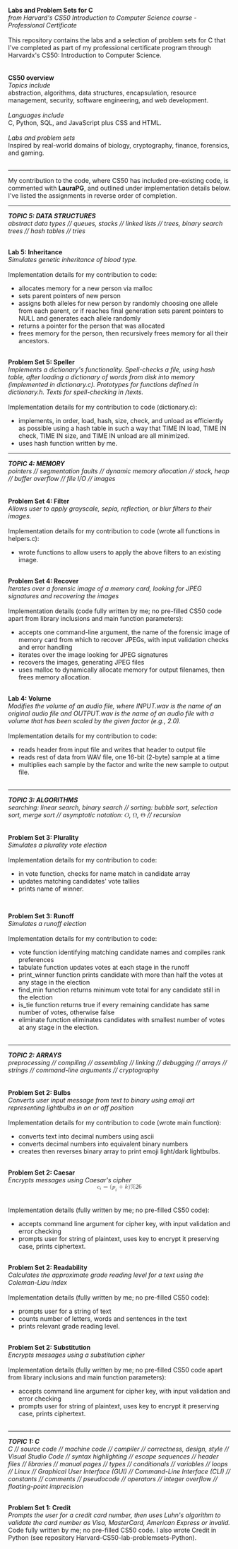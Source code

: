 **Labs and Problem Sets for C**<br>
*from Harvard's CS50 Introduction to Computer Science course - Professional Certificate*
<br><br>
This repository contains the labs and a selection of problem sets for C that I've completed as part of my professional certificate program through Harvardx's CS50: Introduction to Computer Science.
<br><br><br>
**CS50 overview**<br>
*Topics include*<br>
abstraction, algorithms, data structures, encapsulation, resource management, security, software engineering, and web development.
<br><br>
*Languages include*<br>
C, Python, SQL, and JavaScript plus CSS and HTML.
<br><br>
*Labs and problem sets*<br>
Inspired by real-world domains of biology, cryptography, finance, forensics, and gaming.
<br><br>

---

My contribution to the code, where CS50 has included pre-existing code, is commented with **LauraPG**, and outlined under implementation details below. I've listed the assignments in reverse order of completion.

---

***TOPIC 5: DATA STRUCTURES***<br>
*abstract data types // queues, stacks // linked lists // trees, binary search trees // hash tables // tries*
<br><br>

**Lab 5: Inheritance**<br>
*Simulates genetic inheritance of blood type.*
<br><br>
Implementation details for my contribution to code:     
- allocates memory for a new person via malloc
- sets parent pointers of new person
- assigns both alleles for new person by randomly choosing one allele from each parent, or if reaches final generation sets parent pointers to NULL and generates each allele randomly
- returns a pointer for the person that was allocated
- frees memory for the person, then recursively frees memory for all their ancestors.<br><br>

**Problem Set 5: Speller**   
*Implements a dictionary's functionality. Spell-checks a file, using hash table, after loading a dictionary of words from disk into memory (implemented in dictionary.c). Prototypes for functions defined in dictionary.h. Texts for spell-checking in /texts.*
<br><br>
Implementation details for my contribution to code (dictionary.c):   
- implements, in order, load, hash, size, check, and unload as efficiently as possible using a hash table in such a way that TIME IN load, TIME IN check, TIME IN size, and TIME IN unload are all minimized.
- uses hash function written by me.


---


***TOPIC 4: MEMORY***<br>
*pointers // segmentation faults // dynamic memory allocation // stack, heap // buffer overflow // file I/O // images*
<br><br><br>
**Problem Set 4: Filter**<br>
*Allows user to apply grayscale, sepia, reflection, or blur filters to their images.*
<br><br>
Implementation details for my contribution to code (wrote all functions in helpers.c):
- wrote functions to allow users to apply the above filters to an existing image.<br><br>  

**Problem Set 4: Recover**<br>
*Iterates over a forensic image of a memory card, looking for JPEG signatures and recovering the images*
<br><br>
Implementation details (code fully written by me; no pre-filled CS50 code apart from library inclusions and main function parameters):
- accepts one command-line argument, the name of the forensic image of memory card from which to recover JPEGs, with input validation checks and error handling
- iterates over the image looking for JPEG signatures
- recovers the images, generating JPEG files
- uses malloc to dynamically allocate memory for output filenames, then frees memory allocation.
<br><br>

**Lab 4: Volume**<br>
*Modifies the volume of an audio file, where INPUT.wav is the name of an original audio file and OUTPUT.wav is the name of an audio file with a volume that has been scaled by the given factor (e.g., 2.0).*
<br><br>
Implementation details for my contribution to code:   
- reads header from input file and writes that header to output file
- reads rest of data from WAV file, one 16-bit (2-byte) sample at a time
- multiplies each sample by the factor and write the new sample to output file.<br><br>   

---

***TOPIC 3: ALGORITHMS***<br>
*searching: linear search, binary search // sorting: bubble sort, selection sort, merge sort // asymptotic notation: <math xmlns="http://www.w3.org/1998/Math/MathML">
  <mi>O</mi>
</math>, <math xmlns="http://www.w3.org/1998/Math/MathML">
  <mi mathvariant="normal">&#x3A9;</mi>
</math>, <math xmlns="http://www.w3.org/1998/Math/MathML">
  <mi mathvariant="normal">&#x398;</mi>
</math> // recursion*
<br><br><br>
**Problem Set 3: Plurality**<br>
*Simulates a plurality vote election*
<br><br>
Implementation details for my contribution to code:
- in vote function, checks for name match in candidate array
- updates matching candidates' vote tallies
- prints name of winner.   
<br>

**Problem Set 3: Runoff**<br>
*Simulates a runoff election*
<br><br>
Implementation details for my contribution to code: 
- vote function identifying matching candidate names and compiles rank preferences
- tabulate function updates votes at each stage in the runoff
- print_winner function prints candidate with more than half the votes at any stage in the election
- find_min function returns minimum vote total for any candidate still in the election
- is_tie function returns true if every remaining candidate has same number of votes, otherwise false
- eliminate function eliminates candidates with smallest number of votes at any stage in the election.
<br><br>

---

***TOPIC 2: ARRAYS***<br>
*preprocessing // compiling // assembling // linking // debugging // arrays // strings // command-line arguments // cryptography*
<br><br><br>
**Problem Set 2: Bulbs**<br>
*Converts user input message from text to binary using emoji art representing lightbulbs in on or off position*
<br><br>
Implementation details for my contribution to code (wrote main function):
- converts text into decimal numbers using ascii
- converts decimal numbers into equivalent binary numbers
- creates then reverses binary array to print emoji light/dark lightbulbs.
<br><br>

**Problem Set 2: Caesar**<br>
*Encrypts messages using Caesar's cipher <math xmlns="http://www.w3.org/1998/Math/MathML" display="block">
  <msub>
    <mi>c</mi>
    <mi>i</mi>
  </msub>
  <mo>=</mo>
  <mo stretchy="false">(</mo>
  <msub>
    <mi>p</mi>
    <mi>i</mi>
  </msub>
  <mo>+</mo>
  <mi>k</mi>
  <mo stretchy="false">)</mo>
  <mi mathvariant="normal">%</mi>
  <mn>26</mn>
</math>*
<br><br>
Implementation details (fully written by me; no pre-filled CS50 code):
- accepts command line argument for cipher key, with input validation and error checking
- prompts user for string of plaintext, uses key to encrypt it preserving case, prints ciphertext.
<br><br>

**Problem Set 2: Readability**<br>
*Calculates the approximate grade reading level for a text using the Coleman-Liau index*
<br><br>
Implementation details (fully written by me; no pre-filled CS50 code):
- prompts user for a string of text
- counts number of letters, words and sentences in the text
- prints relevant grade reading level.
<br><br>

**Problem Set 2: Substitution**<br>
*Encrypts messages using a substitution cipher*
<br><br>
Implementation details (fully written by me; no pre-filled CS50 code apart from library inclusions and main function parameters):
- accepts command line argument for cipher key, with input validation and error checking
- prompts user for string of plaintext, uses key to encrypt it preserving case, prints ciphertext.
<br><br>

---

***TOPIC 1: C***<br>
*C // source code // machine code // compiler // correctness, design, style // Visual Studio Code // syntax highlighting // escape sequences // header files // libraries // manual pages // types // conditionals // variables // loops // Linux // Graphical User Interface (GUI) // Command-Line Interface (CLI) // constants // comments // pseudocode // operators // integer overflow // floating-point imprecision*
<br><br>

**Problem Set 1: Credit**<br>
*Prompts the user for a credit card number, then uses Luhn's algorithm to validate the card number as Visa, MasterCard, American Express or invalid.*<br>
Code fully written by me; no pre-filled CS50 code.
I also wrote Credit in Python (see repository Harvard-CS50-lab-problemsets-Python).





